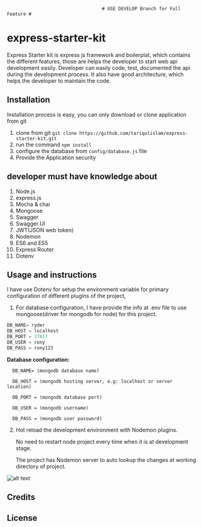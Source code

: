                                        # USE DEVELOP Branch for Full Feature #
# express-starter-kit
Express Starter kit is express js framework and boilerplat, which contains the different features, those are helps the developer to start web api development easily. Developer can easily code, test, documented the api during the development process. It also have good architecture, which helps the developer to maintain the code.

## Installation

Installation process is easy, you can only download or clone application from git

1. clone from git `git clone https://github.com/tariqulislam/express-starter-kit.git`
2. run the command `npm install`
3. configure the database from `config/database.js` file
4. Provide the Application security

## developer must have knowledge about

1. Node.js
2. express.js
3. Mocha & chai
4. Mongoose
5. Swagger
6. Swagger UI
7. JWT(JSON web token)
8. Nodemon
9. ES6 and ES5
10. Express Router
11. Dotenv


## Usage and instructions
I have use Dotenv for setup the environment variable for primary configuration of different plugins of the project,

1. For database configuration, I have provide the info at .env file to use mongoose(driver for mongodb for node) for this project.

```javascript
DB_NAME= ryder
DB_HOST = localhost
DB_PORT = 27017
DB_USER = rony
DB_PASS = rony123
```
**Database configuration:**

      DB_NAME= (mongodb database name)

      DB_HOST = (mongodb hosting server, e.g: localhost or server location)

      DB_PORT = (mongodb database port)

      DB_USER = (mongodb username)

      DB_PASS = (mongodb user password)


2. Hot reload the development environment with Nodemon plugins.


    No need to restart node project every time when it is at development stage.

    The project has Nodemon server to auto lookup the changes at working directory of project.

![alt text](https://github.com/tariqulislam/express-starter-kit/blob/feature/user-guide/public/images/nodemoon.png)

## Credits



## License
